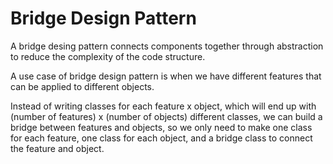 # Bridge Design Pattern

A bridge desing pattern connects components together through abstraction to reduce the complexity of the code structure.

A use case of bridge design pattern is when we have different features that can be applied to different objects.

Instead of writing classes for each feature x object, which will end up with (number of features) x (number of objects) different classes, we can build a bridge between features and objects, so we only need to make one class for each feature, one class for each object, and a bridge class to connect the feature and object.
